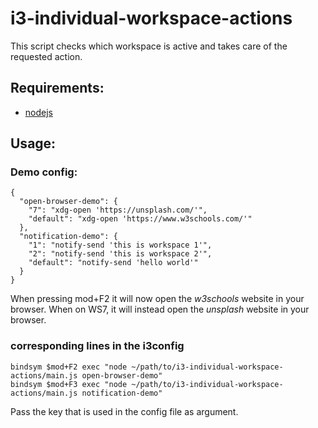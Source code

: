 # i3-individual-workspace-actions

This script checks which workspace is active and takes care of the requested action.

## Requirements:

* [nodejs](https://nodejs.org/en/download/package-manager/)

## Usage:

### Demo config:
```
{
  "open-browser-demo": {
    "7": "xdg-open 'https://unsplash.com/'",
    "default": "xdg-open 'https://www.w3schools.com/'"
  },
  "notification-demo": {
    "1": "notify-send 'this is workspace 1'",
    "2": "notify-send 'this is workspace 2'",
    "default": "notify-send 'hello world'"
  }
}
```
When pressing mod+F2 it will now open the *w3schools* website in your browser. When on WS7, it will instead open the *unsplash* website in your browser.

### corresponding lines in the i3config
```
bindsym $mod+F2 exec "node ~/path/to/i3-individual-workspace-actions/main.js open-browser-demo"
bindsym $mod+F3 exec "node ~/path/to/i3-individual-workspace-actions/main.js notification-demo"
```
Pass the key that is used in the config file as argument.
